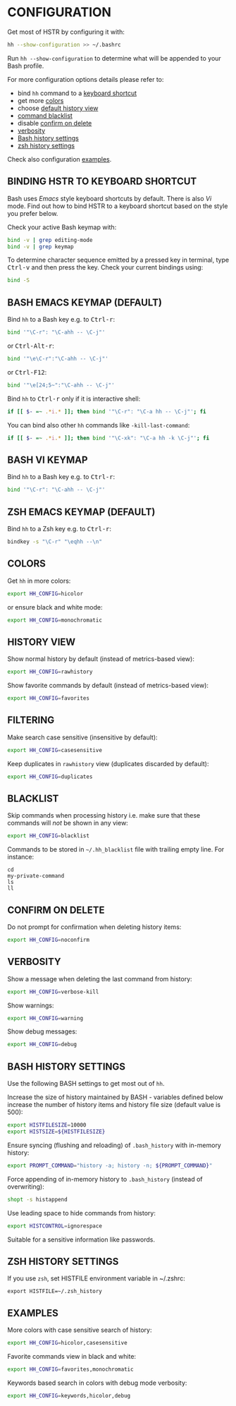 CONFIGURATION
=============
Get most of HSTR by configuring it with:
```bash
hh --show-configuration >> ~/.bashrc
```
Run `hh --show-configuration` to determine what will be appended to your Bash profile.

For more configuration options details please refer to:
* bind `hh` command to a [keyboard shortcut](#binding-hh-to-keyboard-shortcut)
* get more [colors](#colors)
* choose [default history view](#history-view)
* [command blacklist](#blacklist)
* disable [confirm on delete](#confirm-on-delete)
* [verbosity](#verbosity)
* [Bash history settings](#bash-history-settings)
* [zsh history settings](#zsh-history-settings)

Check also configuration [examples](#examples).


BINDING HSTR TO KEYBOARD SHORTCUT
---------------------------------
Bash uses *Emacs* style keyboard shortcuts by default. There is
also *Vi* mode. Find out how to bind HSTR to a keyboard shortcut 
based on the style you prefer below.

Check your active Bash keymap with:
```bash
bind -v | grep editing-mode
bind -v | grep keymap
``` 

To determine character sequence emitted by a pressed key in 
terminal, type <kbd>Ctrl-v</kbd> and then press the key. Check your 
current bindings using:
```bash
bind -S
```


## BASH EMACS KEYMAP (DEFAULT)
Bind `hh` to a Bash key e.g. to <kbd>Ctrl-r</kbd>:
```bash
bind '"\C-r": "\C-ahh -- \C-j"'
```
or <kbd>Ctrl-Alt-r</kbd>:
```bash
bind '"\e\C-r":"\C-ahh -- \C-j"'
```
or <kbd>Ctrl-F12</kbd>:
```bash
bind '"\e[24;5~":"\C-ahh -- \C-j"'
```
Bind `hh` to <kbd>Ctrl-r</kbd> only if it is interactive shell:
```bash
if [[ $- =~ .*i.* ]]; then bind '"\C-r": "\C-a hh -- \C-j"'; fi
```
You can bind also other `hh` commands like `-kill-last-command`:
```bash
if [[ $- =~ .*i.* ]]; then bind '"\C-xk": "\C-a hh -k \C-j"'; fi
```


## BASH VI KEYMAP
Bind `hh` to a Bash key e.g. to <kbd>Ctrl-r</kbd>:
```bash
bind '"\C-r": "\C-ahh -- \C-j"'
```

## ZSH EMACS KEYMAP (DEFAULT)
Bind `hh` to a Zsh key e.g. to <kbd>Ctrl-r</kbd>:
```bash
bindkey -s "\C-r" "\eqhh --\n"
```


COLORS
------
Get `hh` in more colors:
```bash
export HH_CONFIG=hicolor
```
or ensure black and white mode:
```bash
export HH_CONFIG=monochromatic
```


HISTORY VIEW
------------
Show normal history by default (instead of metrics-based view):
```bash
export HH_CONFIG=rawhistory
```
Show favorite commands by default (instead of metrics-based view):
```bash
export HH_CONFIG=favorites
```


FILTERING
---------
Make search case sensitive (insensitive by default):
```bash
export HH_CONFIG=casesensitive
```
Keep duplicates in `rawhistory` view (duplicates discarded by default):
```bash
export HH_CONFIG=duplicates
```


BLACKLIST
---------
Skip commands when processing history i.e. make sure that these commands
will *not* be shown in any view:
```bash
export HH_CONFIG=blacklist
```
Commands to be stored in `~/.hh_blacklist` file with trailing empty line. For instance:
```
cd
my-private-command
ls
ll

```

CONFIRM ON DELETE
---------
Do not prompt for confirmation when deleting history items:
```bash
export HH_CONFIG=noconfirm
```

VERBOSITY
---------
Show a message when deleting the last command from history:
```bash
export HH_CONFIG=verbose-kill
```
Show warnings:
```bash
export HH_CONFIG=warning
```
Show debug messages:
```bash
export HH_CONFIG=debug
```

BASH HISTORY SETTINGS
---------------------
Use the following BASH settings to get most out of `hh`.

Increase the size of history maintained by BASH - variables defined below increase the
number of history items and history file size (default value is 500):
```bash
export HISTFILESIZE=10000
export HISTSIZE=${HISTFILESIZE}
```
Ensure syncing (flushing and reloading) of `.bash_history` with in-memory
  history:
```bash
export PROMPT_COMMAND="history -a; history -n; ${PROMPT_COMMAND}"
```

Force appending of in-memory history to `.bash_history`
  (instead of overwriting):
```bash
shopt -s histappend
```

Use leading space to hide commands from history:
```bash
export HISTCONTROL=ignorespace
```
Suitable for a sensitive information like passwords.

ZSH HISTORY SETTINGS
--------------------
If you use `zsh`, set HISTFILE environment variable in ~/.zshrc:

```
export HISTFILE=~/.zsh_history
```


EXAMPLES
--------
More colors with case sensitive search of history:
```bash
export HH_CONFIG=hicolor,casesensitive
```
Favorite commands view in black and white:
```bash
export HH_CONFIG=favorites,monochromatic
```
Keywords based search in colors with debug mode verbosity:
```bash
export HH_CONFIG=keywords,hicolor,debug
```
